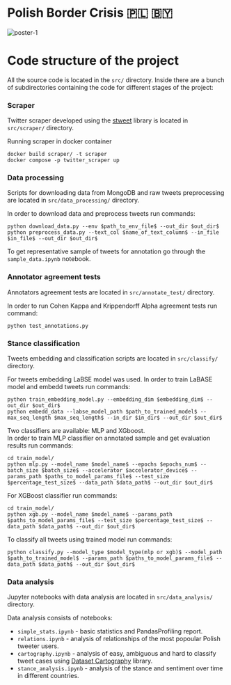 # Polish Border Crisis :poland: :belarus:

![poster-1](https://user-images.githubusercontent.com/43317648/187998123-15b784fb-e95c-47cb-937a-7576770a43fa.jpg)

# Code structure of the project

All the source code is located in the `src/` directory. Inside there are a bunch of subdirectories containing the code for different stages of the project:

### Scraper
Twitter scraper developed using the [stweet](https://github.com/markowanga/stweet) library is located in `src/scraper/` directory.
  
Running scraper in docker container
```shell
docker build scraper/ -t scraper
docker compose -p twitter_scraper up
```

### Data processing
Scripts for downloading data from MongoDB and raw tweets preprocessing are located in `src/data_processing/` directory.

In order to download data and preprocess tweets run commands:
```shell
python download_data.py --env $path_to_env_file$ --out_dir $out_dir$
python preprocess_data.py --text_col $name_of_text_column$ --in_file  $in_file$ --out_dir $out_dir$
```

To get representative sample of tweets for annotation go through the `sample_data.ipynb` notebook.

### Annotator agreement tests
Annotators agreement tests are located in `src/annotate_test/` directory.

In order to run Cohen Kappa and Krippendorff Alpha agreement tests run command:
```shell
python test_annotations.py
```

### Stance classification
Tweets embedding and classification scripts are located in `src/classify/` directory.

For tweets embedding LaBSE model was used. In order to train LaBASE model and embedd tweets run commands:
```shell
python train_embedding_model.py --embedding_dim $embedding_dim$ --out_dir $out_dir$
python embedd_data --labse_model_path $path_to_trained_model$ --max_seq_length $max_seq_length$ --in_dir $in_dir$ --out_dir $out_dir$
```

Two classifiers are available: MLP and XGboost.  
In order to train MLP classifier on annotated sample and get evaluation results run commands:
```shell
cd train_model/
python mlp.py --model_name $model_name$ --epochs $epochs_num$ --batch_size $batch_size$ --accelerator $accelerator_device$ --params_path $paths_to_model_params_file$ --test_size $percentage_test_size$ --data_path $data_path$ --out_dir $out_dir$
```

For XGBoost classifier run commands:
```shell
cd train_model/
python xgb.py --model_name $model_name$ --params_path $paths_to_model_params_file$ --test_size $percentage_test_size$ --data_path $data_path$ --out_dir $out_dir$
```

To classify all tweets using trained model run commands:
```shell
python classify.py --model_type $model_type(mlp or xgb)$ --model_path $path_to_trained_model$ --params_path $paths_to_model_params_file$ --data_path $data_path$ --out_dir $out_dir$
```

### Data analysis
Jupyter notebooks with data analysis are located in `src/data_analysis/` directory.

Data analysis consists of notebooks:
- `simple_stats.ipynb` - basic statistics and PandasProfiling report.
- `relations.ipynb` - analysis of relationships of the most popoular Polish tweeter users.
- `cartography.ipynb` - analysis of easy, ambiguous and hard to classify tweet cases using [Dataset Cartography](https://github.com/allenai/cartography) library.
- `stance_analysis.ipynb` - analysis of the stance and sentiment over time in different countries.

